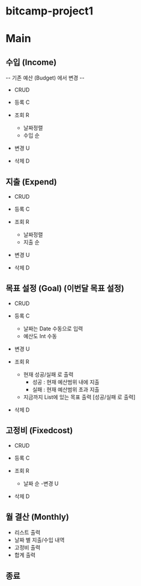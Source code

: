 # bitcamp-project1

# Main
 
## 수입 (Income)
-- 기존 예산 (Budget) 에서 변경 --
- CRUD

- 등록 C
- 조회 R
    - 날짜정렬
    - 수입 순
- 변경 U
- 삭제 D

## 지출 (Expend)
- CRUD

- 등록 C
- 조회 R
    - 날짜정렬
    - 지출 순
- 변경 U
- 삭제 D

## 목표 설정 (Goal) (이번달 목표 설정)
- CRUD

- 등록 C 
    - 날짜는 Date 수동으로 입력
    - 예산도 Int 수동
- 변경 U
- 조회 R
    - 현재 성공/실패 로 출력
        - 성공 : 현재 예산범위 내에 지출
        - 실패 : 현재 예산범위 초과 지출
    - 지금까지 List에 있는 목표 출력 [성공/실패 로 출력]  
- 삭제 D

## 고정비 (Fixedcost)
- CRUD

- 등록 C
- 조회 R
    - 날짜 순
 -변경 U
- 삭제 D

## 월 결산 (Monthly)
- 리스트 출력
- 날짜 별 지출/수입 내역
- 고정비 출력
- 합계 출력

## 종료

